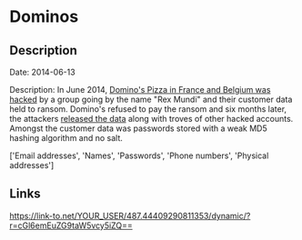 # Dominos

## Description

Date: 2014-06-13

Description:
In June 2014, <a href="http://www.welivesecurity.com/2014/06/16/dominos-pizza-hacked/" target="_blank" rel="noopener">Domino's Pizza in France and Belgium was hacked</a> by a group going by the name &quot;Rex Mundi&quot; and their customer data held to ransom. Domino's refused to pay the ransom and six months later, the attackers <a href="http://cyberintelligence.in/rex-mundi-hackers-leaked-data-dominos-accord-easypay/" target="_blank" rel="noopener">released the data</a> along with troves of other hacked accounts. Amongst the customer data was passwords stored with a weak MD5 hashing algorithm and no salt.


['Email addresses', 'Names', 'Passwords', 'Phone numbers', 'Physical addresses']

## Links

https://link-to.net/YOUR_USER/487.44409290811353/dynamic/?r=cGl6emEuZG9taW5vcy5iZQ==